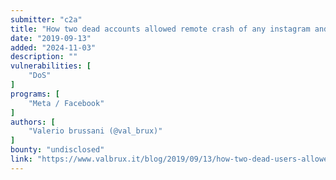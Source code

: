 ```yaml
---
submitter: "c2a"
title: "How two dead accounts allowed remote crash of any instagram android user"
date: "2019-09-13"
added: "2024-11-03"
description: ""
vulnerabilities: [
    "DoS"
]
programs: [
    "Meta / Facebook"
]
authors: [
    "Valerio brussani (@val_brux)"
]
bounty: "undisclosed"
link: "https://www.valbrux.it/blog/2019/09/13/how-two-dead-users-allowed-remote-crash-of-any-instagram-android-user/"
---
```





